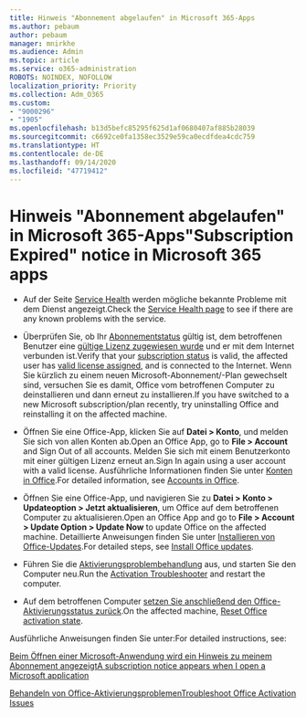 ```yaml
---
title: Hinweis "Abonnement abgelaufen" in Microsoft 365-Apps
ms.author: pebaum
author: pebaum
manager: mnirkhe
ms.audience: Admin
ms.topic: article
ms.service: o365-administration
ROBOTS: NOINDEX, NOFOLLOW
localization_priority: Priority
ms.collection: Adm_O365
ms.custom:
- "9000296"
- "1905"
ms.openlocfilehash: b13d5befc85295f625d1af0680407af885b28039
ms.sourcegitcommit: c6692ce0fa1358ec3529e59ca0ecdfdea4cdc759
ms.translationtype: HT
ms.contentlocale: de-DE
ms.lasthandoff: 09/14/2020
ms.locfileid: "47719412"
---
```

# <a name="subscription-expired-notice-in-microsoft-365-apps"></a><span data-ttu-id="e070e-102">Hinweis "Abonnement abgelaufen" in Microsoft 365-Apps</span><span class="sxs-lookup"><span data-stu-id="e070e-102">"Subscription Expired" notice in Microsoft 365 apps</span></span>

- <span data-ttu-id="e070e-103">Auf der Seite [Service Health](https://docs.microsoft.com/office365/enterprise/view-service-health) werden mögliche bekannte Probleme mit dem Dienst angezeigt.</span><span class="sxs-lookup"><span data-stu-id="e070e-103">Check the [Service Health page](https://docs.microsoft.com/office365/enterprise/view-service-health) to see if there are any known problems with the service.</span></span>

- <span data-ttu-id="e070e-104">Überprüfen Sie, ob Ihr [Abonnementstatus](https://support.office.com/article/unlicensed-product-and-activation-errors-in-office-0d23d3c0-c19c-4b2f-9845-5344fedc4380#bkmk_checksubscription) gültig ist, dem betroffenen Benutzer eine [gültige Lizenz zugewiesen wurde](https://support.office.com/article/997596B5-4173-4627-B915-36ABAC6786DC?wt.mc_id=Alchemy_ClientDIA) und er mit dem Internet verbunden ist.</span><span class="sxs-lookup"><span data-stu-id="e070e-104">Verify that your [subscription status](https://support.office.com/article/unlicensed-product-and-activation-errors-in-office-0d23d3c0-c19c-4b2f-9845-5344fedc4380#bkmk_checksubscription) is valid, the affected user has [valid license assigned](https://support.office.com/article/997596B5-4173-4627-B915-36ABAC6786DC?wt.mc_id=Alchemy_ClientDIA), and is connected to the Internet.</span></span> <span data-ttu-id="e070e-105">Wenn Sie kürzlich zu einem neuen Microsoft-Abonnement/-Plan gewechselt sind, versuchen Sie es damit, Office vom betroffenen Computer zu deinstallieren und dann erneut zu installieren.</span><span class="sxs-lookup"><span data-stu-id="e070e-105">If you have switched to a new Microsoft subscription/plan recently, try uninstalling Office and reinstalling it on the affected machine.</span></span>

- <span data-ttu-id="e070e-106">Öffnen Sie eine Office-App, klicken Sie auf **Datei > Konto**, und melden Sie sich von allen Konten ab.</span><span class="sxs-lookup"><span data-stu-id="e070e-106">Open an Office App, go to **File > Account** and Sign Out of all accounts.</span></span> <span data-ttu-id="e070e-107">Melden Sie sich mit einem Benutzerkonto mit einer gültigen Lizenz erneut an.</span><span class="sxs-lookup"><span data-stu-id="e070e-107">Sign In again using a user account with a valid license.</span></span> <span data-ttu-id="e070e-108">Ausführliche Informationen finden Sie unter [Konten in Office](https://support.office.com/article/accounts-in-office-628ea040-f265-49de-b986-be09c3ebf8a9).</span><span class="sxs-lookup"><span data-stu-id="e070e-108">For detailed information, see [Accounts in Office](https://support.office.com/article/accounts-in-office-628ea040-f265-49de-b986-be09c3ebf8a9).</span></span>

- <span data-ttu-id="e070e-109">Öffnen Sie eine Office-App, und navigieren Sie zu **Datei > Konto > Updateoption > Jetzt aktualisieren**, um Office auf dem betroffenen Computer zu aktualisieren.</span><span class="sxs-lookup"><span data-stu-id="e070e-109">Open an Office App and go to **File > Account > Update Option > Update Now** to update Office on the affected machine.</span></span> <span data-ttu-id="e070e-110">Detaillierte Anweisungen finden Sie unter [Installieren von Office-Updates](https://support.office.com/article/install-office-updates-2ab296f3-7f03-43a2-8e50-46de917611c5).</span><span class="sxs-lookup"><span data-stu-id="e070e-110">For detailed steps, see [Install Office updates](https://support.office.com/article/install-office-updates-2ab296f3-7f03-43a2-8e50-46de917611c5).</span></span>

- <span data-ttu-id="e070e-111">Führen Sie die [Aktivierungsproblembehandlung](https://aka.ms/SARA-OfficeActivation-Alchemy) aus, und starten Sie den Computer neu.</span><span class="sxs-lookup"><span data-stu-id="e070e-111">Run the [Activation Troubleshooter](https://aka.ms/SARA-OfficeActivation-Alchemy) and restart the computer.</span></span>

- <span data-ttu-id="e070e-112">Auf dem betroffenen Computer [setzen Sie anschließend den Office-Aktivierungsstatus zurück](https://docs.microsoft.com/office/troubleshoot/activation/reset-office-365-proplus-activation-state).</span><span class="sxs-lookup"><span data-stu-id="e070e-112">On the affected machine, [Reset Office activation state](https://docs.microsoft.com/office/troubleshoot/activation/reset-office-365-proplus-activation-state).</span></span>

<span data-ttu-id="e070e-113">Ausführliche Anweisungen finden Sie unter:</span><span class="sxs-lookup"><span data-stu-id="e070e-113">For detailed instructions, see:</span></span> 

[<span data-ttu-id="e070e-114">Beim Öffnen einer Microsoft-Anwendung wird ein Hinweis zu meinem Abonnement angezeigt</span><span class="sxs-lookup"><span data-stu-id="e070e-114">A subscription notice appears when I open a Microsoft application</span></span>](https://support.office.com/article/a-subscription-notice-appears-when-i-open-an-office-365-application-4cabe32c-f594-4c0e-9191-3d3ade10cceb)

[<span data-ttu-id="e070e-115">Behandeln von Office-Aktivierungsproblemen</span><span class="sxs-lookup"><span data-stu-id="e070e-115">Troubleshoot Office Activation Issues</span></span>](https://support.office.com/article/unlicensed-product-and-activation-errors-in-office-0d23d3c0-c19c-4b2f-9845-5344fedc4380)
